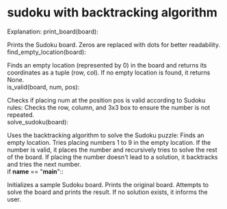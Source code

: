 # sudoku with backtracking algorithm
Explanation:
print_board(board):

Prints the Sudoku board. Zeros are replaced with dots for better readability.
<br>
find_empty_location(board):

Finds an empty location (represented by 0) in the board and returns its coordinates as a tuple (row, col). If no empty location is found, it returns None.
<br> is_valid(board, num, pos):

Checks if placing num at the position pos is valid according to Sudoku rules:
Checks the row, column, and 3x3 box to ensure the number is not repeated.
<br> solve_sudoku(board):

Uses the backtracking algorithm to solve the Sudoku puzzle:
Finds an empty location.
Tries placing numbers 1 to 9 in the empty location.
If the number is valid, it places the number and recursively tries to solve the rest of the board.
If placing the number doesn't lead to a solution, it backtracks and tries the next number.
<br> if __name__ == "__main__"::

Initializes a sample Sudoku board.
Prints the original board.
Attempts to solve the board and prints the result. If no solution exists, it informs the user.
